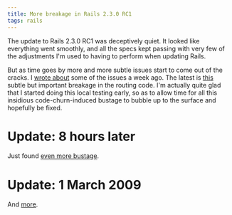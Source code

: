 ```yaml
---
title: More breakage in Rails 2.3.0 RC1
tags: rails
---
```


The update to Rails 2.3.0 RC1 was deceptively quiet. It looked like everything went smoothly, and all the specs kept passing with very few of the adjustments I'm used to having to perform when updating Rails.

But as time goes by more and more subtle issues start to come out of the cracks. I [wrote about](/blog/rails-update-headaches) some of the issues a week ago. The latest is [this](http://rails.lighthouseapp.com:80/projects/8994/tickets/2039) subtle but important breakage in the routing code. I'm actually quite glad that I started doing this local testing early, so as to allow time for all this insidious code-churn-induced bustage to bubble up to the surface and hopefully be fixed.

# Update: 8 hours later

Just found [even more bustage](http://rails.lighthouseapp.com/projects/8994/tickets/2043).

# Update: 1 March 2009

And [more](http://rails.lighthouseapp.com/projects/8994/tickets/2108).
